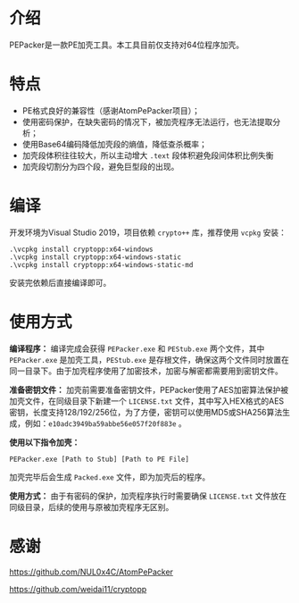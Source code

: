 # 介绍

PEPacker是一款PE加壳工具。本工具目前仅支持对64位程序加壳。

# 特点

+ PE格式良好的兼容性（感谢AtomPePacker项目）；
+ 使用密码保护，在缺失密码的情况下，被加壳程序无法运行，也无法提取分析；
+ 使用Base64编码降低加壳段的熵值，降低查杀概率；
+ 加壳段体积往往较大，所以主动增大 `.text` 段体积避免段间体积比例失衡
+ 加壳段切割分为四个段，避免巨型段的出现。

# 编译

开发环境为Visual Studio 2019，项目依赖 `crypto++` 库，推荐使用 `vcpkg` 安装：

```
.\vcpkg install cryptopp:x64-windows
.\vcpkg install cryptopp:x64-windows-static
.\vcpkg install cryptopp:x64-windows-static-md
```

安装完依赖后直接编译即可。

# 使用方式

**编译程序：** 编译完成会获得 `PEPacker.exe` 和 `PEStub.exe` 两个文件，其中 `PEPacker.exe` 是加壳工具，`PEStub.exe` 是存根文件，确保这两个文件同时放置在同一目录下。由于加壳程序使用了加密技术，加密与解密都需要用到密钥文件。

**准备密钥文件：** 加壳前需要准备密钥文件，PEPacker使用了AES加密算法保护被加壳文件，在同级目录下新建一个 `LICENSE.txt` 文件，其中写入HEX格式的AES密钥，长度支持128/192/256位，为了方便，密钥可以使用MD5或SHA256算法生成，例如：`e10adc3949ba59abbe56e057f20f883e` 。

**使用以下指令加壳：**

```` 
PEPacker.exe [Path to Stub] [Path to PE File]
````

加壳完毕后会生成 `Packed.exe` 文件，即为加壳后的程序。

**使用方式：** 由于有密码的保护，加壳程序执行时需要确保 `LICENSE.txt` 文件放在同级目录，后续的使用与原被加壳程序无区别。

# 感谢

https://github.com/NUL0x4C/AtomPePacker

https://github.com/weidai11/cryptopp

